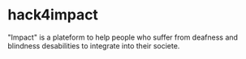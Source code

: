 # hack4impact
"Impact" is a plateform to help people who suffer from deafness and blindness desabilities to integrate into their societe.
